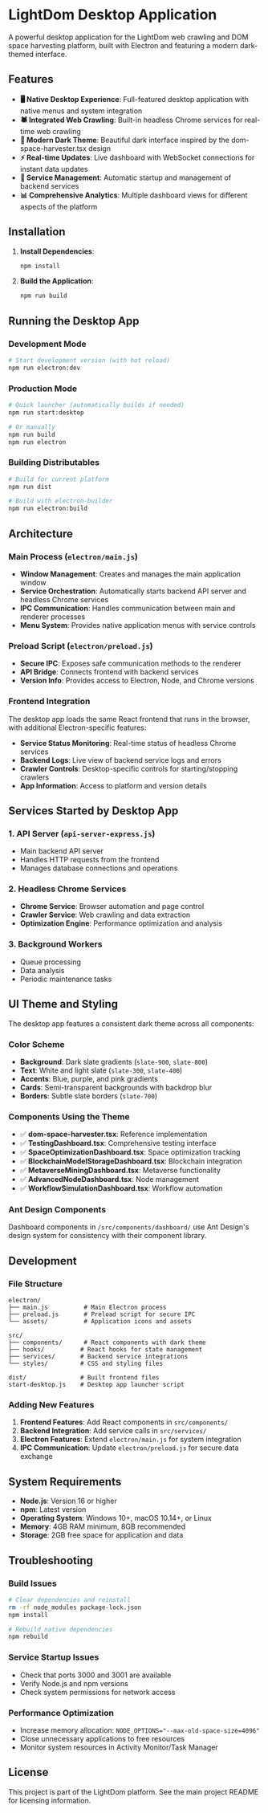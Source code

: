 # LightDom Desktop Application

A powerful desktop application for the LightDom web crawling and DOM space harvesting platform, built with Electron and featuring a modern dark-themed interface.

## Features

- **🖥️ Native Desktop Experience**: Full-featured desktop application with native menus and system integration
- **🕷️ Integrated Web Crawling**: Built-in headless Chrome services for real-time web crawling
- **🎨 Modern Dark Theme**: Beautiful dark interface inspired by the dom-space-harvester.tsx design
- **⚡ Real-time Updates**: Live dashboard with WebSocket connections for instant data updates
- **🔧 Service Management**: Automatic startup and management of backend services
- **📊 Comprehensive Analytics**: Multiple dashboard views for different aspects of the platform

## Installation

1. **Install Dependencies**:
   ```bash
   npm install
   ```

2. **Build the Application**:
   ```bash
   npm run build
   ```

## Running the Desktop App

### Development Mode
```bash
# Start development version (with hot reload)
npm run electron:dev
```

### Production Mode
```bash
# Quick launcher (automatically builds if needed)
npm run start:desktop

# Or manually
npm run build
npm run electron
```

### Building Distributables
```bash
# Build for current platform
npm run dist

# Build with electron-builder
npm run electron:build
```

## Architecture

### Main Process (`electron/main.js`)
- **Window Management**: Creates and manages the main application window
- **Service Orchestration**: Automatically starts backend API server and headless Chrome services
- **IPC Communication**: Handles communication between main and renderer processes
- **Menu System**: Provides native application menus with service controls

### Preload Script (`electron/preload.js`)
- **Secure IPC**: Exposes safe communication methods to the renderer
- **API Bridge**: Connects frontend with backend services
- **Version Info**: Provides access to Electron, Node, and Chrome versions

### Frontend Integration
The desktop app loads the same React frontend that runs in the browser, with additional Electron-specific features:

- **Service Status Monitoring**: Real-time status of headless Chrome services
- **Backend Logs**: Live view of backend service logs and errors
- **Crawler Controls**: Desktop-specific controls for starting/stopping crawlers
- **App Information**: Access to platform and version details

## Services Started by Desktop App

### 1. API Server (`api-server-express.js`)
- Main backend API server
- Handles HTTP requests from the frontend
- Manages database connections and operations

### 2. Headless Chrome Services
- **Chrome Service**: Browser automation and page control
- **Crawler Service**: Web crawling and data extraction
- **Optimization Engine**: Performance optimization and analysis

### 3. Background Workers
- Queue processing
- Data analysis
- Periodic maintenance tasks

## UI Theme and Styling

The desktop app features a consistent dark theme across all components:

### Color Scheme
- **Background**: Dark slate gradients (`slate-900`, `slate-800`)
- **Text**: White and light slate (`slate-300`, `slate-400`)
- **Accents**: Blue, purple, and pink gradients
- **Cards**: Semi-transparent backgrounds with backdrop blur
- **Borders**: Subtle slate borders (`slate-700`)

### Components Using the Theme
- ✅ **dom-space-harvester.tsx**: Reference implementation
- ✅ **TestingDashboard.tsx**: Comprehensive testing interface
- ✅ **SpaceOptimizationDashboard.tsx**: Space optimization tracking
- ✅ **BlockchainModelStorageDashboard.tsx**: Blockchain integration
- ✅ **MetaverseMiningDashboard.tsx**: Metaverse functionality
- ✅ **AdvancedNodeDashboard.tsx**: Node management
- ✅ **WorkflowSimulationDashboard.tsx**: Workflow automation

### Ant Design Components
Dashboard components in `/src/components/dashboard/` use Ant Design's design system for consistency with their component library.

## Development

### File Structure
```
electron/
├── main.js          # Main Electron process
├── preload.js       # Preload script for secure IPC
└── assets/          # Application icons and assets

src/
├── components/      # React components with dark theme
├── hooks/          # React hooks for state management
├── services/       # Backend service integrations
└── styles/         # CSS and styling files

dist/               # Built frontend files
start-desktop.js    # Desktop app launcher script
```

### Adding New Features

1. **Frontend Features**: Add React components in `src/components/`
2. **Backend Integration**: Add service calls in `src/services/`
3. **Electron Features**: Extend `electron/main.js` for system integration
4. **IPC Communication**: Update `electron/preload.js` for secure data exchange

## System Requirements

- **Node.js**: Version 16 or higher
- **npm**: Latest version
- **Operating System**: Windows 10+, macOS 10.14+, or Linux
- **Memory**: 4GB RAM minimum, 8GB recommended
- **Storage**: 2GB free space for application and data

## Troubleshooting

### Build Issues
```bash
# Clear dependencies and reinstall
rm -rf node_modules package-lock.json
npm install

# Rebuild native dependencies
npm rebuild
```

### Service Startup Issues
- Check that ports 3000 and 3001 are available
- Verify Node.js and npm versions
- Check system permissions for network access

### Performance Optimization
- Increase memory allocation: `NODE_OPTIONS="--max-old-space-size=4096"`
- Close unnecessary applications to free resources
- Monitor system resources in Activity Monitor/Task Manager

## License

This project is part of the LightDom platform. See the main project README for licensing information.